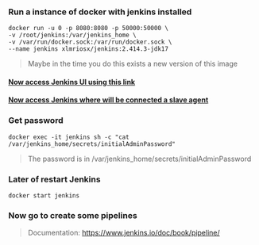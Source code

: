 
### Run a instance of docker with jenkins installed

```
docker run -u 0 -p 8080:8080 -p 50000:50000 \
-v /root/jenkins:/var/jenkins_home \
-v /var/run/docker.sock:/var/run/docker.sock \
--name jenkins xlmriosx/jenkins:2.414.3-jdk17
```

> Maybe in the time you do this exists a new version of this image

#### [Now access Jenkins UI using this link]({{TRAFFIC_HOST1_8080}})

#### [Now access Jenkins where will be connected a slave agent]({{TRAFFIC_HOST1_50000}})

### Get password

`docker exec -it jenkins sh -c "cat /var/jenkins_home/secrets/initialAdminPassword"`

> The password is in /var/jenkins_home/secrets/initialAdminPassword

### Later of restart Jenkins 

`docker start jenkins`

### Now go to create some pipelines

> Documentation: https://www.jenkins.io/doc/book/pipeline/
